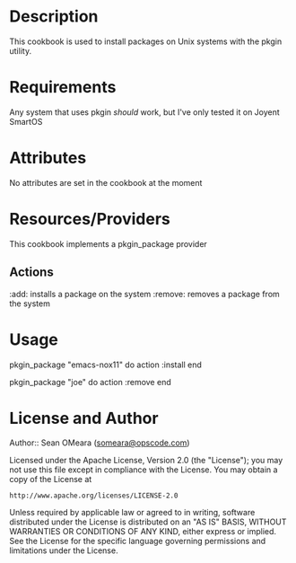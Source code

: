 # Description

This cookbook is used to install packages on Unix systems with the pkgin utility.

# Requirements

Any system that uses pkgin *should* work, but I've only tested it on Joyent SmartOS

# Attributes

No attributes are set in the cookbook at the moment

# Resources/Providers

This cookbook implements a pkgin_package provider

## Actions
  :add: installs a package on the system
  :remove: removes a package from the system

# Usage

pkgin_package "emacs-nox11" do
  action :install
end

pkgin_package "joe" do
  action :remove
end

# License and Author
Author:: Sean OMeara (<someara@opscode.com>)

Licensed under the Apache License, Version 2.0 (the "License");
you may not use this file except in compliance with the License.
You may obtain a copy of the License at

    http://www.apache.org/licenses/LICENSE-2.0

Unless required by applicable law or agreed to in writing, software
distributed under the License is distributed on an "AS IS" BASIS,
WITHOUT WARRANTIES OR CONDITIONS OF ANY KIND, either express or implied.
See the License for the specific language governing permissions and
limitations under the License.
